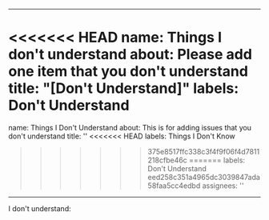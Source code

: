 
---
<<<<<<< HEAD
name: Things I don't understand
about: Please add one item that you don't understand
title: "[Don't Understand]"
labels: Don't Understand
=======
name: Things I Don't Understand
about: This is for adding issues that you don't understand
title: ''
<<<<<<< HEAD
labels: Things I Don't Know
>>>>>>> 375e8517ffc338c3f4f9f06f4d7811218cfbe46c
=======
labels: Don't Understand
>>>>>>> eed258c351a4965dc3039847ada58faa5cc4edbd
assignees: ''

---

I don't understand:
